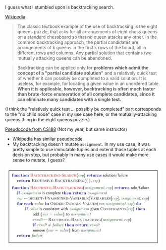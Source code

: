 I guess what I stumbled upon is backtracking search.

[Wikipedia](https://en.wikipedia.org/w/index.php?title=Backtracking&oldid=1029724906)

> The classic textbook example of the use of backtracking is the eight queens puzzle, that asks for all arrangements of eight chess queens on a standard chessboard so that no queen attacks any other. In the common backtracking approach, the partial candidates are arrangements of k queens in the first k rows of the board, all in different rows and columns. Any partial solution that contains two mutually attacking queens can be abandoned.

> Backtracking can be applied only for **problems which admit the concept of a "partial candidate solution"** and a relatively quick test of whether it can possibly be completed to a valid solution. It is useless, for example, for locating a given value in an unordered table. **When it is applicable, however, backtracking is often much faster than brute-force enumeration of all complete candidates, since it can eliminate many candidates with a single test.**

(I think the "relatively quick test ... possibly be completed" part corresponds to the "no child node" case in my use case here, or the mutually-attacking queens thing in the eight queens puzzle.)

[Pseudocode from CS188](https://inst.eecs.berkeley.edu/~cs188/fa18/assets/slides/lec5/FA18_cs188_lecture5_CSPs_II_4pp.pdf)
(Not my year, but same instructor)

- Wikipedia has similar pseudocode.
- My backtracking doesn't mutate `assignment`. In my use case, it was pretty simple to use immutable tuples and extend those tuples at each decision step, but probably in many use cases it would make more sense to mutate, I guess?

<img src="./backtracking.png">
